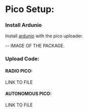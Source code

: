 # Pico Setup:

### Install Ardunio
Install [ardunio]() with the pico uploader.

-- IMAGE OF THE PACKAGE.

### Upload Code:

#### RADIO PICO:
LINK TO FILE

#### AUTONOMOUS PICO:
LINK TO FILE
